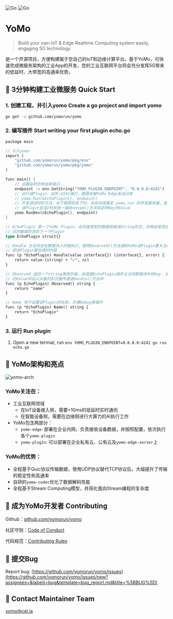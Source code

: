![Go](https://github.com/yomorun/yomo/workflows/Go/badge.svg?branch=master) 
![Go](https://github.com/yomorun/yomo/workflows/golangci-lint/badge.svg?branch=master) 

# YoMo

> Build your own IoT & Edge Realtime Computing system easily, engaging 5G technology

是一个开源项目，方便构建属于您自己的IoT和边缘计算平台。基于YoMo，可快速完成微服务架构的工业App的开发，您的工业互联网平台将会充分发挥5G带来的低延时、大带宽的高通率优势。

## 🚀 3分钟构建工业微服务 Quick Start

### 1. 创建工程，并引入yomo Create a go project and import yomo

```bash
go get -u github.com/yomorun/yomo
```

### 2. 编写插件 Start writing your first plugin echo.go

```rust
package main

// 引入yomo
import (
	"github.com/yomorun/yomo/pkg/env"
	"github.com/yomorun/yomo/pkg/yomo"
)

func main() {
	// 设置监听的地址和端口
	endpoint := env.GetString("YOMO_PLUGIN_ENDPOINT", "0.0.0.0:4241")
	// 运行该Plugin，监听:4241端口，数据会被YoMo Edge发送过来
	// yomo.Run(&EchoPlugin{}, endpoint)
	// 开发调试时的方法，处于联网状态下时，会自动连接至 yomo.run 的开发服务器，连接成功后，
	// 该Plugin会没2秒收到一条Obseved()方法指定的Key的Value
	yomo.RunDev(&EchoPlugin{}, endpoint)
}

// EchoPlugin 是一个YoMo Plugin，会将接受到的数据转换成String形式，并再结尾添加内容，修改
// 后的数据将流向下一个Plugin
type EchoPlugin struct{}

// Handle 方法将会在数据流入时被执行，使用Observed()方法通知YoMo该Plugin要关注的key，参数value
// 即该Plugin要处理的内容
func (p *EchoPlugin) Handle(value interface{}) (interface{}, error) {
	return value.(string) + "✅", nil
}

// Observed 返回一个string类型的值，该值是EchoPlugin插件关注的数据流中的Key，该数据流中Key对应
// 的Value将会以对象的形式被传递进Handle()方法中
func (p EchoPlugin) Observed() string {
	return "name"
}

// Name 用于设置该Plugin的名称，方便Debug等操作
func (p *EchoPlugin) Name() string {
	return "EchoPlugin"
}
```

### 3. 运行 Run plugin

1. Open a new termial, run `env YOMO_PLUGIN_ENDPOINT=0.0.0.0:4241 go run echo.go`

## 🌟 YoMo架构和亮点

![yomo-arch](https://yomo.run/yomo-arch.png)

### YoMo关注在：

- 工业互联网领域
	- 在IoT设备接入侧，需要<10ms的低延时实时通讯
	- 在智能设备侧，需要在边缘侧进行大算力的AI执行工作
- YoMo包含两部分：
	- `yomo-edge`: 部署在企业内网，负责接收设备数据，并按照配置，依次执行各个`yomo-plugin`
	- `yomo-plugin`: 可以部署在企业私有云、公有云及`yomo-edge-server`上

### YoMo的优势：

- 全程基于Quic协议传输数据，使用UDP协议替代TCP协议后，大幅提升了传输的稳定性和高通率
- 自研的`yomo-codec`优化了数据解码性能
- 全程基于Stream Computing模型，并简化面向Stream编程的复杂度

## 🦸 成为YoMo开发者 Contributing

Github：[github.com/yomorun/yomo](github.com/yomorun/yomo)

社区守则：[Code of Conduct](github.com/yomorun/yomo/blob/master/CODE_OF_CONDUCT.md)

代码规范：[Contributing Rules](github.com/yomorun/yomo/blob/master/CONTRIBUTING.md)

## 🐛 提交Bug

Report bug: [https://github.com/yomorun/yomo/issues](https://github.com/yomorun/yomo/issues/new?assignees=&labels=bug&template=bug_report.md&title=%5BBUG%5D)

## 🧙 Contact Maintainer Team

[yomo@cel.la](yomo@cel.la)
